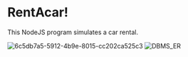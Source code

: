 # RentAcar!

This NodeJS program simulates a car rental.

![6c5db7a5-5912-4b9e-8015-cc202ca525c3](https://user-images.githubusercontent.com/66865329/162662609-dfd15b2d-37fe-4803-ac53-84e3782e12f5.jpg)
![DBMS_ER](https://user-images.githubusercontent.com/66865329/162663057-fc74ceeb-7cde-4e7d-85b3-3c910f482604.jpeg)
